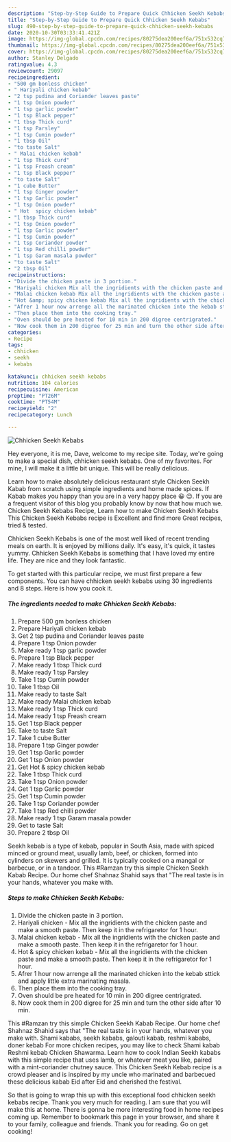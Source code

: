 ```yaml
---
description: "Step-by-Step Guide to Prepare Quick Chhicken Seekh Kebabs"
title: "Step-by-Step Guide to Prepare Quick Chhicken Seekh Kebabs"
slug: 490-step-by-step-guide-to-prepare-quick-chhicken-seekh-kebabs
date: 2020-10-30T03:33:41.421Z
image: https://img-global.cpcdn.com/recipes/80275dea200eef6a/751x532cq70/chhicken-seekh-kebabs-recipe-main-photo.jpg
thumbnail: https://img-global.cpcdn.com/recipes/80275dea200eef6a/751x532cq70/chhicken-seekh-kebabs-recipe-main-photo.jpg
cover: https://img-global.cpcdn.com/recipes/80275dea200eef6a/751x532cq70/chhicken-seekh-kebabs-recipe-main-photo.jpg
author: Stanley Delgado
ratingvalue: 4.3
reviewcount: 29097
recipeingredient:
- "500 gm bonless chicken"
- " Hariyali chicken kebab"
- "2 tsp pudina and Coriander leaves paste"
- "1 tsp Onion powder"
- "1 tsp garlic powder"
- "1 tsp Black pepper"
- "1 tbsp Thick curd"
- "1 tsp Parsley"
- "1 tsp Cumin powder"
- "1 tbsp Oil"
- "to taste Salt"
- " Malai chicken kebab"
- "1 tsp Thick curd"
- "1 tsp Freash cream"
- "1 tsp Black pepper"
- "to taste Salt"
- "1 cube Butter"
- "1 tsp Ginger powder"
- "1 tsp Garlic powder"
- "1 tsp Onion powder"
- " Hot  spicy chicken kebab"
- "1 tbsp Thick curd"
- "1 tsp Onion powder"
- "1 tsp Garlic powder"
- "1 tsp Cumin powder"
- "1 tsp Coriander powder"
- "1 tsp Red chilli powder"
- "1 tsp Garam masala powder"
- "to taste Salt"
- "2 tbsp Oil"
recipeinstructions:
- "Divide the chicken paste in 3 portion."
- "Hariyali chicken Mix all the ingridients with the chicken paste and make a smooth paste. Then keep it in the refrigaretor for 1 hour."
- "Malai chicken kebab Mix all the ingridients with the chicken paste and make a smooth paste. Then keep it in the refrigaretor for 1 hour."
- "Hot &amp; spicy chicken kebab Mix all the ingridients with the chicken paste and make a smooth paste. Then keep it in the refrigaretor for 1 hour."
- "Afrer 1 hour now arrenge all the marinated chicken into the kebab sttick and apply little extra marinating masala."
- "Then place them into the cooking tray."
- "Oven should be pre heated for 10 min in 200 digree centrigrated."
- "Now cook them in 200 digree for 25 min and turn the other side after 10 min."
categories:
- Recipe
tags:
- chhicken
- seekh
- kebabs

katakunci: chhicken seekh kebabs 
nutrition: 104 calories
recipecuisine: American
preptime: "PT26M"
cooktime: "PT54M"
recipeyield: "2"
recipecategory: Lunch

---
```



![Chhicken Seekh Kebabs](https://img-global.cpcdn.com/recipes/80275dea200eef6a/751x532cq70/chhicken-seekh-kebabs-recipe-main-photo.jpg)

Hey everyone, it is me, Dave, welcome to my recipe site. Today, we're going to make a special dish, chhicken seekh kebabs. One of my favorites. For mine, I will make it a little bit unique. This will be really delicious.

Learn how to make absolutely delicious restaurant style Chicken Seekh Kabab from scratch using simple ingredients and home made spices. If Kabab makes you happy than you are in a very happy place 😀 😉. If you are a frequent visitor of this blog you probably know by now that how much we. Chicken Seekh Kebabs Recipe, Learn how to make Chicken Seekh Kebabs This Chicken Seekh Kebabs recipe is Excellent and find more Great recipes, tried &amp; tested.

Chhicken Seekh Kebabs is one of the most well liked of recent trending meals on earth. It is enjoyed by millions daily. It's easy, it's quick, it tastes yummy. Chhicken Seekh Kebabs is something that I have loved my entire life. They are nice and they look fantastic.


To get started with this particular recipe, we must first prepare a few components. You can have chhicken seekh kebabs using 30 ingredients and 8 steps. Here is how you cook it.

<!--inarticleads1-->

##### The ingredients needed to make Chhicken Seekh Kebabs:

1. Prepare 500 gm bonless chicken
1. Prepare  Hariyali chicken kebab
1. Get 2 tsp pudina and Coriander leaves paste
1. Prepare 1 tsp Onion powder
1. Make ready 1 tsp garlic powder
1. Prepare 1 tsp Black pepper
1. Make ready 1 tbsp Thick curd
1. Make ready 1 tsp Parsley
1. Take 1 tsp Cumin powder
1. Take 1 tbsp Oil
1. Make ready to taste Salt
1. Make ready  Malai chicken kebab
1. Make ready 1 tsp Thick curd
1. Make ready 1 tsp Freash cream
1. Get 1 tsp Black pepper
1. Take to taste Salt
1. Take 1 cube Butter
1. Prepare 1 tsp Ginger powder
1. Get 1 tsp Garlic powder
1. Get 1 tsp Onion powder
1. Get  Hot &amp; spicy chicken kebab
1. Take 1 tbsp Thick curd
1. Take 1 tsp Onion powder
1. Get 1 tsp Garlic powder
1. Get 1 tsp Cumin powder
1. Take 1 tsp Coriander powder
1. Take 1 tsp Red chilli powder
1. Make ready 1 tsp Garam masala powder
1. Get to taste Salt
1. Prepare 2 tbsp Oil


Seekh kebab is a type of kebab, popular in South Asia, made with spiced minced or ground meat, usually lamb, beef, or chicken, formed into cylinders on skewers and grilled. It is typically cooked on a mangal or barbecue, or in a tandoor. This #Ramzan try this simple Chicken Seekh Kabab Recipe. Our home chef Shahnaz Shahid says that &#34;The real taste is in your hands, whatever you make with. 

<!--inarticleads2-->

##### Steps to make Chhicken Seekh Kebabs:

1. Divide the chicken paste in 3 portion.
1. Hariyali chicken - Mix all the ingridients with the chicken paste and make a smooth paste. Then keep it in the refrigaretor for 1 hour.
1. Malai chicken kebab - Mix all the ingridients with the chicken paste and make a smooth paste. Then keep it in the refrigaretor for 1 hour.
1. Hot &amp; spicy chicken kebab - Mix all the ingridients with the chicken paste and make a smooth paste. Then keep it in the refrigaretor for 1 hour.
1. Afrer 1 hour now arrenge all the marinated chicken into the kebab sttick and apply little extra marinating masala.
1. Then place them into the cooking tray.
1. Oven should be pre heated for 10 min in 200 digree centrigrated.
1. Now cook them in 200 digree for 25 min and turn the other side after 10 min.


This #Ramzan try this simple Chicken Seekh Kabab Recipe. Our home chef Shahnaz Shahid says that &#34;The real taste is in your hands, whatever you make with. Shami kababs, seekh kababs, galouti kabab, reshmi kababs, doner kebab For more chicken recipes, you may like to check Shami kabab Reshmi kebab Chicken Shawarma. Learn how to cook Indian Seekh kababs with this simple recipe that uses lamb, or whatever meat you like, paired with a mint-coriander chutney sauce. This Chicken Seekh Kebab recipe is a crowd pleaser and is inspired by my uncle who marinated and barbecued these delicious kabab Eid after Eid and cherished the festival. 

So that is going to wrap this up with this exceptional food chhicken seekh kebabs recipe. Thank you very much for reading. I am sure that you will make this at home. There is gonna be more interesting food in home recipes coming up. Remember to bookmark this page in your browser, and share it to your family, colleague and friends. Thank you for reading. Go on get cooking!
